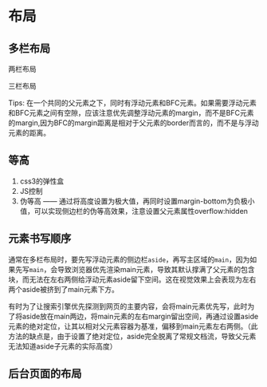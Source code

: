 # 布局

## 多栏布局

两栏布局

三栏布局

Tips:
在一个共同的父元素之下，同时有浮动元素和BFC元素。如果需要浮动元素和BFC元素之间有空隙，应该注意优先调整浮动元素的margin，而不是BFC元素的margin,因为BFC的margin距离是相对于父元素的border而言的，而不是与浮动元素的距离。

## 等高

 1. css3的弹性盒
 2. JS控制
 3. 伪等高 —— 通过将高度设置为极大值，再同时设置margin-bottom为负极小值，可以实现侧边栏的伪等高效果，注意设置父元素属性overflow:hidden


## 元素书写顺序

通常在多栏布局时，要先写浮动元素的侧边栏`aside`，再写主区域的`main`，因为如果先写`main`，会导致浏览器优先渲染main元素，导致其默认撑满了父元素的包含块，而无法在左右两侧给浮动元素aside留下空间。这在视觉效果上会表现为左右两个aside被挤到了main元素下方。

有时为了让搜索引擎优先探测到网页的主要内容，会将main元素优先写，此时为了将aside放在main两边，将main元素的左右margin留出空间，再通过设置aside元素的绝对定位，让其以相对父元素容器为基准，偏移到main元素左右两侧。（此方法的缺点是，由于设置了绝对定位，aside完全脱离了常规文档流，导致父元素无法知道aside子元素的实际高度）

## 后台页面的布局


